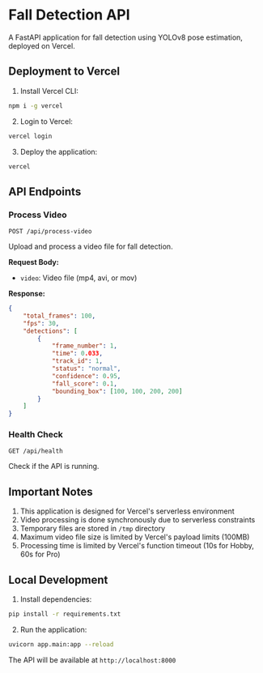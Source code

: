 # Fall Detection API

A FastAPI application for fall detection using YOLOv8 pose estimation, deployed on Vercel.

## Deployment to Vercel

1. Install Vercel CLI:
```bash
npm i -g vercel
```

2. Login to Vercel:
```bash
vercel login
```

3. Deploy the application:
```bash
vercel
```

## API Endpoints

### Process Video
```http
POST /api/process-video
```
Upload and process a video file for fall detection.

**Request Body:**
- `video`: Video file (mp4, avi, or mov)

**Response:**
```json
{
    "total_frames": 100,
    "fps": 30,
    "detections": [
        {
            "frame_number": 1,
            "time": 0.033,
            "track_id": 1,
            "status": "normal",
            "confidence": 0.95,
            "fall_score": 0.1,
            "bounding_box": [100, 100, 200, 200]
        }
    ]
}
```

### Health Check
```http
GET /api/health
```
Check if the API is running.

## Important Notes

1. This application is designed for Vercel's serverless environment
2. Video processing is done synchronously due to serverless constraints
3. Temporary files are stored in `/tmp` directory
4. Maximum video file size is limited by Vercel's payload limits (100MB)
5. Processing time is limited by Vercel's function timeout (10s for Hobby, 60s for Pro)

## Local Development

1. Install dependencies:
```bash
pip install -r requirements.txt
```

2. Run the application:
```bash
uvicorn app.main:app --reload
```

The API will be available at `http://localhost:8000` 